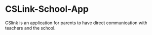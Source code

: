 # CSLink-School-App
CSlink is an application for parents to have direct communication with teachers and the school.
